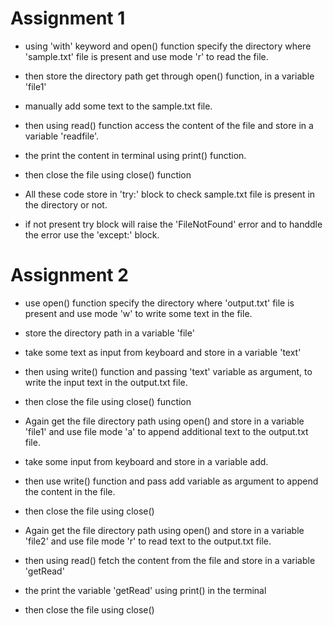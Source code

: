 # Assignment 1
- using 'with' keyword and open() function specify the directory where 'sample.txt' file is present and use mode 'r' to read the file.

- then store the directory path get through open() function, in a variable 'file1'
- manually add some text to the sample.txt file.
- then using read() function access the content of the file and store in a variable 'readfile'.
- the print the content in terminal using print() function.
- then close the file using close() function
- All these code store in 'try:' block to check sample.txt file is present in the directory or not.
- if not present try block will raise the 'FileNotFound' error and to handdle the error use the 'except:' block.


# Assignment 2
- use open() function specify the directory where 'output.txt' file is present and use mode 'w' to write some text in the file.
- store the directory path in a variable 'file'
- take some text as input from keyboard and store in a variable 'text'
- then using write() function and passing 'text' variable as argument, to write the input text in the output.txt file.
- then close the file using close() function
- Again get the file directory path using open() and store in a variable 'file1' and use file mode 'a' to append additional text to the output.txt file.

- take some input from keyboard and store in a variable add.
- then use write() function and pass add variable as argument to append the content in the file.
- then close the file using close()

- Again get the file directory path using open() and store in a variable 'file2' and use file mode 'r' to read text to the output.txt file.
- then using read() fetch the content from the file and store in a variable 'getRead'
- the print the variable 'getRead' using print() in the terminal
- then close the file using close()